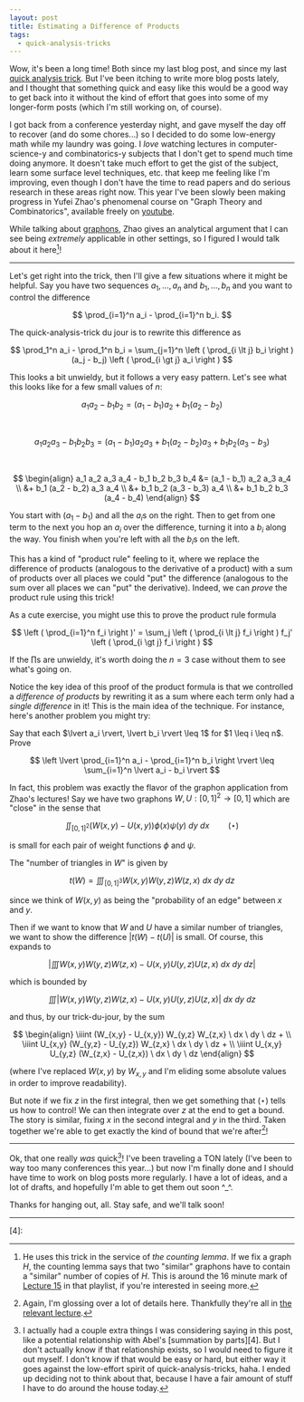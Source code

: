 ```yaml
---
layout: post
title: Estimating a Difference of Products
tags:
  - quick-analysis-tricks
---
```


Wow, it's been a long time! Both since my last blog post, and since my last 
[quick analysis trick](/tags/quick-analysis-tricks). But I've been itching to 
write more blog posts lately, and I thought that something quick and easy like 
this would be a good way to get back into it without the kind of effort that 
goes into some of my longer-form posts (which I'm still working on, of course).

I got back from a conference yesterday night, and gave myself the day off to 
recover (and do some chores...) so I decided to do some low-energy math while 
my laundry was going. I _love_ watching lectures in computer-science-y and 
combinatorics-y subjects that I don't get to spend much time doing anymore.
It doesn't take much effort to get the gist of the subject, learn 
some surface level techniques, etc. that keep me feeling like I'm improving,
even though I don't have the time to read papers and do serious research 
in these areas right now.
This year I've been slowly been making progress in 
Yufei Zhao's phenomenal course on "Graph Theory and Combinatorics", available 
freely on [youtube][1]. 

While talking about [graphons][2], Zhao gives an 
analytical argument that I can see being _extremely_ applicable in other 
settings, so I figured I would talk about it here[^1]!

---

Let's get right into the trick, then I'll give a few situations where it 
might be helpful. Say you have two sequences $a_1, \ldots, a_n$ 
and $b_1, \ldots, b_n$ and you want to control the difference 

$$
\prod_{i=1}^n a_i - \prod_{i=1}^n b_i.
$$

The quick-analysis-trick du jour is to rewrite this difference as 

$$
\prod_1^n a_i - \prod_1^n b_i = 
\sum_{j=1}^n \left ( \prod_{i \lt j} b_i \right ) (a_j - b_j) \left ( \prod_{i \gt j} a_i \right )
$$

This looks a bit unwieldy, but it follows a very easy pattern. Let's see what 
this looks like for a few small values of $n$:

$$ 
a_1 a_2 - b_1 b_2 = 
(a_1 - b_1) a_2 + b_1 (a_2 - b_2) 
$$

<br>

$$ 
a_1 a_2 a_3 - b_1 b_2 b_3 = 
(a_1 - b_1) a_2 a_3 + b_1 (a_2 - b_2) a_3 + b_1 b_2 (a_3 - b_3) 
$$

<br>

$$ 
\begin{align}
a_1 a_2 a_3 a_4 - b_1 b_2 b_3 b_4 
&= (a_1 - b_1) a_2 a_3 a_4 \\ 
&+ b_1 (a_2 - b_2) a_3 a_4 \\
&+ b_1 b_2 (a_3 - b_3) a_4 \\
&+ b_1 b_2 b_3 (a_4 - b_4)
\end{align}
$$

You start with $(a_1 - b_1)$ and all the $a_i$s on the right. Then
to get from one term to the next you hop an $a_i$ over the difference, 
turning it into a $b_i$ along the way. You finish when you're left with 
all the $b_i$s on the left.

This has a kind of "product rule" feeling to it, where we replace the 
difference of products (analogous to the derivative of a product) with 
a sum of products over all places we could "put" the difference 
(analogous to the sum over all places we can "put" the derivative). Indeed,
we can _prove_ the product rule using this trick! 

<div class=boxed markdown=1>
As a cute exercise, you might use this to prove the product rule formula 

$$
\left ( \prod_{i=1}^n f_i \right )' = 
\sum_j \left ( \prod_{i \lt j} f_i \right ) f_j' \left ( \prod_{i \gt j} f_i \right )
$$

If the $\prod$s are unwieldy, it's worth doing the $n=3$ case without them 
to see what's going on.
</div>

Notice the key idea of this proof of the product formula is that we 
controlled a _difference of products_ by rewriting it as a sum where 
each term only had a _single difference_ in it! This is the main idea of 
the technique. For instance, here's another problem you might try:

<div class=boxed markdown=1>
Say that each $\lvert a_i \rvert, \lvert b_i \rvert \leq 1$ for $1 \leq i \leq n$. Prove

$$
\left \lvert \prod_{i=1}^n a_i - \prod_{i=1}^n b_i \right \rvert \leq 
\sum_{i=1}^n \lvert a_i - b_i \rvert
$$
</div>

In fact, this problem was exactly the flavor of the graphon application 
from Zhao's lectures! Say we have two graphons $W, U : [0,1]^2 \to [0,1]$
which are "close" in the sense that 

$$\iint_{[0,1]^2} \Big ( W(x,y) - U(x,y) \Big ) \phi(x) \psi(y) \ dy \ dx \quad \quad (\star)$$ 

is small for each pair of weight functions $\phi$ and $\psi$.

The "number of triangles in $W$" is given by 

$$t(W) = \iiint_{[0,1]^3} W(x,y) W(y,z) W(z,x) \ dx \ dy \ dz$$

since we think of $W(x,y)$ as being the "probability of an edge" 
between $x$ and $y$.

Then if we want to know that $W$ and $U$ have a similar number of triangles, 
we want to show the difference $\lvert t(W) - t(U) \rvert$ is small. Of course,
this expands to

$$\left \lvert \iiint W(x,y) W(y,z) W(z,x) - U(x,y) U(y,z) U(z,x) \ dx \ dy \ dz \right \rvert$$

which is bounded by 

$$\iiint \left \lvert W(x,y) W(y,z) W(z,x) - U(x,y) U(y,z) U(z,x) \right \rvert \ dx \ dy \ dz$$

and thus, by our trick-du-jour, by the sum

$$
\begin{align}
\iiint (W_{x,y} - U_{x,y}) W_{y,z} W_{z,x} \ dx \ dy \ dz + \\
\iiint U_{x,y} (W_{y,z} - U_{y,z}) W_{z,x} \ dx \ dy \ dz + \\
\iiint U_{x,y} U_{y,z} (W_{z,x} - U_{z,x}) \ dx \ dy \ dz
\end{align}
$$

(where I've replaced $W(x,y)$ by $W_{x,y}$ and I'm eliding some absolute 
values in order to improve readability).

But note if we fix $z$ in the first integral, then we get something that 
$(\star)$ tells us how to control! We can then integrate over $z$ at the end 
to get a bound. The story is similar, fixing $x$ in the second integral 
and $y$ in the third. Taken together we're able to get exactly the kind of 
bound that we're after[^2]!

---

Ok, that one really _was_ quick[^3]! I've been traveling a TON lately 
(I've been to way too many conferences this year...) but now I'm finally done and 
I should have time to work on blog posts more regularly. I have a lot of 
ideas, and a lot of drafts, and hopefully I'm able to get them out soon ^_^.

Thanks for hanging out, all. Stay safe, and we'll talk soon!

---

[^1]: 
    He uses this trick in the service of _the counting lemma_. 
    If we fix a graph $H$, the counting lemma says that two "similar" 
    graphons have to contain a "similar" number of copies of $H$. 
    This is around the 16 minute mark of [Lecture 15][3] in that playlist, 
    if you're interested in seeing more.

[^2]:
    Again, I'm glossing over a lot of details here. Thankfully they're all in
    [the relevant lecture][3].

[^3]:
    I actually had a couple extra things I was considering saying in this 
    post, like a potential relationship with Abel's [summation by parts][4].
    But I don't actually know if that relationship exists, so I would need to 
    figure it out myself. I don't know if that would be easy or hard, 
    but either way it goes against the low-effort spirit of quick-analysis-tricks,
    haha. I ended up deciding not to think about that, because I have a fair 
    amount of stuff I have to do around the house today.

[1]: https://www.youtube.com/playlist?list=PLUl4u3cNGP62qauV_CpT1zKaGG_Vj5igX
[2]: https://en.wikipedia.org/wiki/Graphon
[3]: https://youtu.be/9gy-CAwx0Ls?si=E2ZFePCdidTBbKzk
[4]: 

